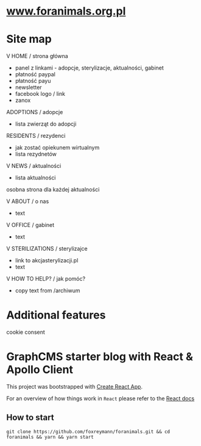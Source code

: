 # www.foranimals.org.pl  

# Site map  

V HOME / strona główna  
*   panel z linkami - adopcje, sterylizacje, aktualności, gabinet  
*   płatność paypal
*   płatność payu  
*   newsletter  
*   facebook logo / link
*   zanox

ADOPTIONS / adopcje  
*   lista zwierząt do adopcji  

RESIDENTS / rezydenci
*   jak zostać opiekunem wirtualnym
*   lista rezydnetów

V NEWS / aktualności  
*   lista aktualności  

osobna strona dla każdej aktualności  

V ABOUT / o nas  
*   text  

V OFFICE / gabinet  
*   text  

V STERILIZATIONS / sterylizajce  
*   link to akcjasterylizacji.pl  
*   text  

V HOW TO HELP? / jak pomóc?
*   copy text from /archiwum

# Additional features  

cookie consent  

# GraphCMS starter blog with React & Apollo Client

This project was bootstrapped with [Create React App](https://github.com/facebookincubator/create-react-app).

For an overview of how things work in `React` please refer to the [React docs](https://reactjs.org/docs/hello-world.html)

## How to start
```
git clone https://github.com/foxreymann/foranimals.git && cd foranimals && yarn && yarn start
```

